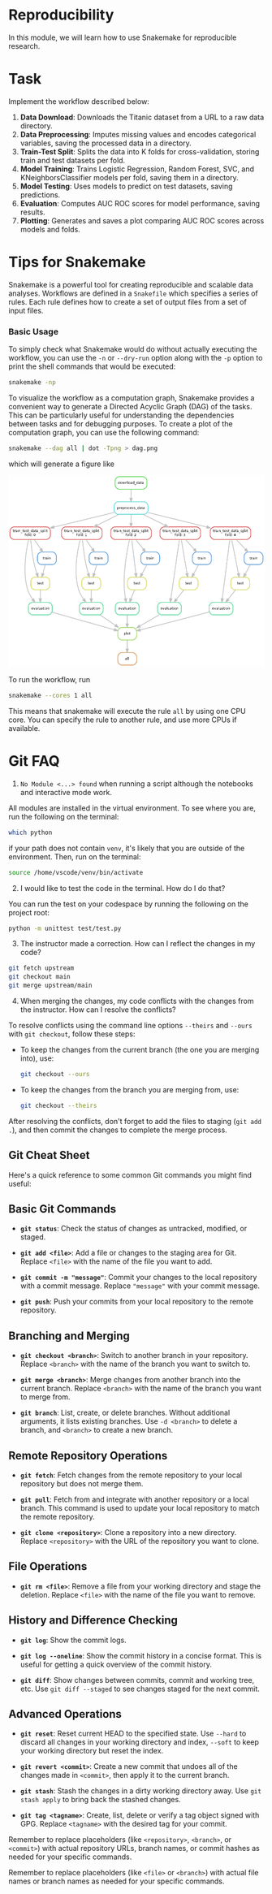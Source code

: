 # Reproducibility

In this module, we will learn how to use Snakemake for reproducible research.

# Task

Implement the workflow described below:
1. **Data Download**: Downloads the Titanic dataset from a URL to a raw data directory.
2. **Data Preprocessing**: Imputes missing values and encodes categorical variables, saving the processed data in a directory.
3. **Train-Test Split**: Splits the data into K folds for cross-validation, storing train and test datasets per fold.
4. **Model Training**: Trains Logistic Regression, Random Forest, SVC, and KNeighborsClassifier models per fold, saving them in a directory.
5. **Model Testing**: Uses models to predict on test datasets, saving predictions.
6. **Evaluation**: Computes AUC ROC scores for model performance, saving results.
7. **Plotting**: Generates and saves a plot comparing AUC ROC scores across models and folds.


# Tips for Snakemake

Snakemake is a powerful tool for creating reproducible and scalable data analyses. Workflows are defined in a `Snakefile` which specifies a series of rules. Each rule defines how to create a set of output files from a set of input files.

### Basic Usage

To simply check what Snakemake would do without actually executing the workflow, you can use the `-n` or `--dry-run` option along with the `-p` option to print the shell commands that would be executed:
```bash
snakemake -np
```

To visualize the workflow as a computation graph, Snakemake provides a convenient way to generate a Directed Acyclic Graph (DAG) of the tasks. This can be particularly useful for understanding the dependencies between tasks and for debugging purposes. To create a plot of the computation graph, you can use the following command:

```bash
snakemake --dag all | dot -Tpng > dag.png
```
which will generate a figure like

![dag.png](./dag.png)


To run the workflow, run
```bash
snakemake --cores 1 all
```
This means that snakemake will execute the rule `all` by using one CPU core. You can specify the rule to another rule, and use more CPUs if available.

# Git FAQ

1. `No Module <...> found` when running a script although the notebooks and interactive mode work.

All modules are installed in the virtual environment. To see where you are, run the following on the terminal:
```bash
which python
```
if your path does not contain `venv`, it's likely that you are outside of the environment. Then, run on the terminal:
```bash
source /home/vscode/venv/bin/activate
```

2. I would like to test the code in the terminal. How do I do that?

You can run the test on your codespace by running the following on the project root:
```bash
python -m unittest test/test.py
```

3. The instructor made a correction. How can I reflect the changes in my code?

```bash
git fetch upstream
git checkout main
git merge upstream/main
```

4. When merging the changes, my code conflicts with the changes from the instructor. How can I resolve the conflicts?


To resolve conflicts using the command line options `--theirs` and `--ours` with `git checkout`, follow these steps:

- To keep the changes from the current branch (the one you are merging into), use:
  ```bash
  git checkout --ours
  ```
- To keep the changes from the branch you are merging from, use:
  ```bash
  git checkout --theirs
  ```
After resolving the conflicts, don't forget to add the files to staging (`git add .`), and then commit the changes to complete the merge process.


## Git Cheat Sheet

Here's a quick reference to some common Git commands you might find useful:

## Basic Git Commands

- **`git status`**: Check the status of changes as untracked, modified, or staged.

- **`git add <file>`**: Add a file or changes to the staging area for Git. Replace `<file>` with the name of the file you want to add.

- **`git commit -m "message"`**: Commit your changes to the local repository with a commit message. Replace `"message"` with your commit message.

- **`git push`**: Push your commits from your local repository to the remote repository.

## Branching and Merging

- **`git checkout <branch>`**: Switch to another branch in your repository. Replace `<branch>` with the name of the branch you want to switch to.

- **`git merge <branch>`**: Merge changes from another branch into the current branch. Replace `<branch>` with the name of the branch you want to merge from.

- **`git branch`**: List, create, or delete branches. Without additional arguments, it lists existing branches. Use `-d <branch>` to delete a branch, and `<branch>` to create a new branch.

## Remote Repository Operations

- **`git fetch`**: Fetch changes from the remote repository to your local repository but does not merge them.

- **`git pull`**: Fetch from and integrate with another repository or a local branch. This command is used to update your local repository to match the remote repository.

- **`git clone <repository>`**: Clone a repository into a new directory. Replace `<repository>` with the URL of the repository you want to clone.

## File Operations

- **`git rm <file>`**: Remove a file from your working directory and stage the deletion. Replace `<file>` with the name of the file you want to remove.

## History and Difference Checking

- **`git log`**: Show the commit logs.

- **`git log --oneline`**: Show the commit history in a concise format. This is useful for getting a quick overview of the commit history.

- **`git diff`**: Show changes between commits, commit and working tree, etc. Use `git diff --staged` to see changes staged for the next commit.

## Advanced Operations

- **`git reset`**: Reset current HEAD to the specified state. Use `--hard` to discard all changes in your working directory and index, `--soft` to keep your working directory but reset the index.

- **`git revert <commit>`**: Create a new commit that undoes all of the changes made in `<commit>`, then apply it to the current branch.

- **`git stash`**: Stash the changes in a dirty working directory away. Use `git stash apply` to bring back the stashed changes.

- **`git tag <tagname>`**: Create, list, delete or verify a tag object signed with GPG. Replace `<tagname>` with the desired tag for your commit.

Remember to replace placeholders (like `<repository>`, `<branch>`, or `<commit>`) with actual repository URLs, branch names, or commit hashes as needed for your specific commands.


Remember to replace placeholders (like `<file>` or `<branch>`) with actual file names or branch names as needed for your specific commands.


